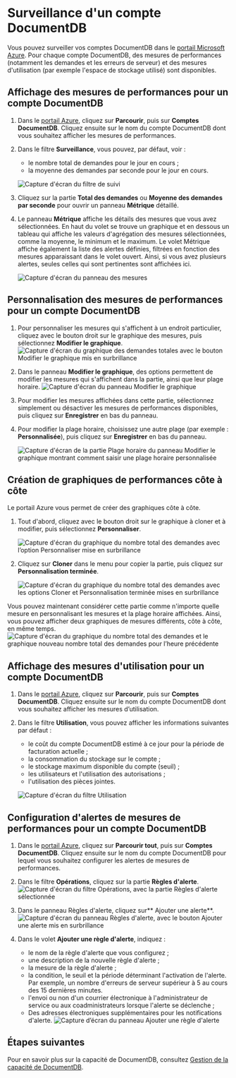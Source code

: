 <properties 
	pageTitle="Surveillance d’un compte DocumentDB avec le portail Azure | Microsoft Azure" 
	description="Découvrez comment surveiller, dans votre compte DocumentDB, les mesures de performances (notamment les demandes et les erreurs de serveur) et les mesures d'utilisation (par exemple, l'espace de stockage utilisé)." 
	services="documentdb" 
	documentationCenter="" 
	authors="mimig1" 
	manager="jhubbard" 
	editor="cgronlun"/>

<tags 
	ms.service="documentdb" 
	ms.workload="data-services" 
	ms.tgt_pltfrm="na" 
	ms.devlang="na" 
	ms.topic="article" 
	ms.date="11/18/2015" 
	ms.author="mimig"/>

# Surveillance d'un compte DocumentDB 

Vous pouvez surveiller vos comptes DocumentDB dans le [portail Microsoft Azure](https://portal.azure.com/). Pour chaque compte DocumentDB, des mesures de performances (notamment les demandes et les erreurs de serveur) et des mesures d'utilisation (par exemple l'espace de stockage utilisé) sont disponibles.

## Affichage des mesures de performances pour un compte DocumentDB
1.	Dans le [portail Azure](https://portal.azure.com/), cliquez sur **Parcourir**, puis sur **Comptes DocumentDB**. Cliquez ensuite sur le nom du compte DocumentDB dont vous souhaitez afficher les mesures de performances.
2.	Dans le filtre **Surveillance**, vous pouvez, par défaut, voir :
	*	le nombre total de demandes pour le jour en cours ;
	*	la moyenne des demandes par seconde pour le jour en cours. 
	
	![Capture d'écran du filtre de suivi](./media/documentdb-monitor-accounts/madocdb1.png)


3.	Cliquez sur la partie **Total des demandes** ou **Moyenne des demandes par seconde** pour ouvrir un panneau **Métrique** détaillé.
4.	Le panneau **Métrique** affiche les détails des mesures que vous avez sélectionnées. En haut du volet se trouve un graphique et en dessous un tableau qui affiche les valeurs d'agrégation des mesures sélectionnées, comme la moyenne, le minimum et le maximum. Le volet Métrique affiche également la liste des alertes définies, filtrées en fonction des mesures apparaissant dans le volet ouvert. Ainsi, si vous avez plusieurs alertes, seules celles qui sont pertinentes sont affichées ici.   

	![Capture d'écran du panneau des mesures](./media/documentdb-monitor-accounts/madocdb2.png)


## Personnalisation des mesures de performances pour un compte DocumentDB

1.	Pour personnaliser les mesures qui s'affichent à un endroit particulier, cliquez avec le bouton droit sur le graphique des mesures, puis sélectionnez **Modifier le graphique**. ![Capture d'écran du graphique des demandes totales avec le bouton Modifier le graphique mis en surbrillance](./media/documentdb-monitor-accounts/madocdb3.png)

2.	Dans le panneau **Modifier le graphique**, des options permettent de modifier les mesures qui s'affichent dans la partie, ainsi que leur plage horaire. ![Capture d'écran du panneau Modifier le graphique](./media/documentdb-monitor-accounts/madocdb4.png)

3.	Pour modifier les mesures affichées dans cette partie, sélectionnez simplement ou désactiver les mesures de performances disponibles, puis cliquez sur **Enregistrer** en bas du panneau.
4.	Pour modifier la plage horaire, choisissez une autre plage (par exemple : **Personnalisée**), puis cliquez sur **Enregistrer** en bas du panneau.  

	![Capture d'écran de la partie Plage horaire du panneau Modifier le graphique montrant comment saisir une plage horaire personnalisée](./media/documentdb-monitor-accounts/madocdb5.png)


## Création de graphiques de performances côte à côte
Le portail Azure vous permet de créer des graphiques côte à côte.

1.	Tout d'abord, cliquez avec le bouton droit sur le graphique à cloner et à modifier, puis sélectionnez **Personnaliser**. 

	![Capture d'écran du graphique du nombre total des demandes avec l’option Personnaliser mise en surbrillance](./media/documentdb-monitor-accounts/madocdb6.png)

2.	Cliquez sur **Cloner** dans le menu pour copier la partie, puis cliquez sur **Personnalisation terminée**.

	![Capture d'écran du graphique du nombre total des demandes avec les options Cloner et Personnalisation terminée mises en surbrillance](./media/documentdb-monitor-accounts/madocdb7.png)


Vous pouvez maintenant considérer cette partie comme n'importe quelle mesure en personnalisant les mesures et la plage horaire affichées. Ainsi, vous pouvez afficher deux graphiques de mesures différents, côte à côte, en même temps. ![Capture d'écran du graphique du nombre total des demandes et le graphique nouveau nombre total des demandes pour l’heure précédente](./media/documentdb-monitor-accounts/madocdb8.png)

## Affichage des mesures d'utilisation pour un compte DocumentDB
1.	Dans le [portail Azure](https://portal.azure.com/), cliquez sur **Parcourir**, puis sur **Comptes DocumentDB**. Cliquez ensuite sur le nom du compte DocumentDB dont vous souhaitez afficher les mesures d’utilisation.
2.	Dans le filtre **Utilisation**, vous pouvez afficher les informations suivantes par défaut :
	*	le coût du compte DocumentDB estimé à ce jour pour la période de facturation actuelle ;
	*	la consommation du stockage sur le compte ;
	*	le stockage maximum disponible du compte (seuil) ;
	*	les utilisateurs et l'utilisation des autorisations ;
	*	l'utilisation des pièces jointes.

	![Capture d'écran du filtre Utilisation](./media/documentdb-monitor-accounts/madocdb9.png)
 
## Configuration d'alertes de mesures de performances pour un compte DocumentDB
1.	Dans le [portail Azure](https://portal.azure.com/), cliquez sur **Parcourir tout**, puis sur **Comptes DocumentDB**. Cliquez ensuite sur le nom du compte DocumentDB pour lequel vous souhaitez configurer les alertes de mesures de performances.
2.	Dans le filtre **Opérations**, cliquez sur la partie **Règles d'alerte**. ![Capture d'écran du filtre Opérations, avec la partie Règles d'alerte sélectionnée](./media/documentdb-monitor-accounts/madocdb10.png)

3.	Dans le panneau Règles d'alerte, cliquez sur** Ajouter une alerte**. ![Capture d'écran du panneau Règles d'alerte, avec le bouton Ajouter une alerte mis en surbrillance](./media/documentdb-monitor-accounts/madocdb11.png)

4.	Dans le volet **Ajouter une règle d'alerte**, indiquez :
	*	le nom de la règle d'alerte que vous configurez ;
	*	une description de la nouvelle règle d'alerte ;
	*	la mesure de la règle d'alerte ;
	*	la condition, le seuil et la période déterminant l'activation de l'alerte. Par exemple, un nombre d'erreurs de serveur supérieur à 5 au cours des 15 dernières minutes.
	*	l'envoi ou non d'un courrier électronique à l'administrateur de service ou aux coadministrateurs lorsque l'alerte se déclenche ;
	*	Des adresses électroniques supplémentaires pour les notifications d'alerte. ![Capture d’écran du panneau Ajouter une règle d'alerte](./media/documentdb-monitor-accounts/madocdb12.png)

## Étapes suivantes
Pour en savoir plus sur la capacité de DocumentDB, consultez [Gestion de la capacité de DocumentDB](documentdb-manage.md).
 

<!---HONumber=AcomDC_1203_2015-->